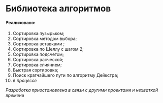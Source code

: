 # Библиотека алгоритмов

#### Реализовано: 

1. Сортировка пузырьком; 
1. Сортировка методом выбора;
1. Сортировка вставками ;
1.  Сортировка по Шеллу с шагом 2;
1. Сортировка подсчетом;
1. Сортировка расческой;
1. Сортировка слиянием;
1. Быстрая сортировка;
1. Поиск кратчайшего пути по алгоритму Дейкстра;
1. *в процессе*

*Разработка приостановлена в связи с другими проектами и нехваткой времени*
